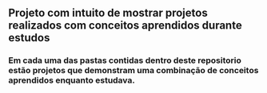 <h2>Projeto com intuito de mostrar projetos realizados com conceitos aprendidos durante estudos</h2>

<h3>Em cada uma das pastas contidas dentro deste repositorio estão projetos que demonstram uma combinação de conceitos aprendidos enquanto estudava.</h3>